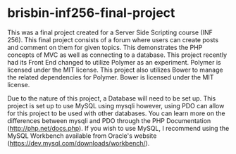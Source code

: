 # brisbin-inf256-final-project
This was a final project created for a Server Side Scripting course (INF 256). This final project consists of a forum where users can create posts and comment on them for given topics. This demonstrates the PHP concepts of MVC as well as connecting to a database.
This project recently had its Front End changed to utilize Polymer as an experiment. Polymer is licensed under the MIT license. 
This project also utilizes Bower to manage the related dependencies for Polymer. Bower is licensed under the MIT license.

Due to the nature of this project, a Database will need to be set up. This project is set up to use MySQL using mysqli however, using PDO can allow for this project to be used with other databases. 
You can learn more on the differences between mysqli and PDO through the PHP Documentation (http://php.net/docs.php).
If you wish to use MySQL, I recommend using the MySQL Workbench available from Oracle's website (https://dev.mysql.com/downloads/workbench/).
